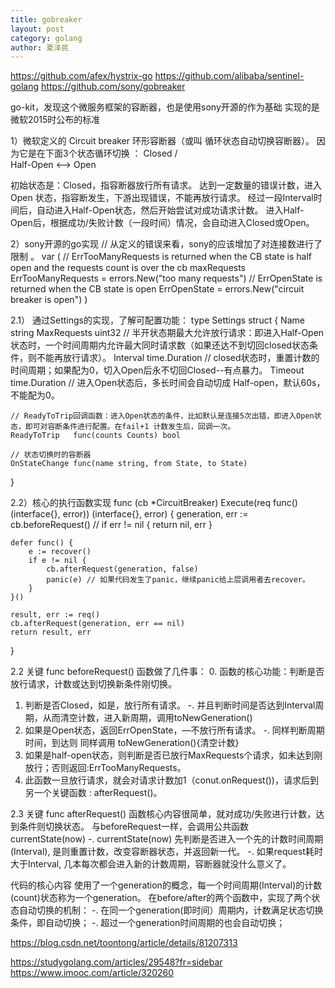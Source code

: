 ```yaml
---
title: gobreaker
layout: post
category: golang
author: 夏泽民
---
```

https://github.com/afex/hystrix-go
https://github.com/alibaba/sentinel-golang
https://github.com/sony/gobreaker

go-kit，发现这个微服务框架的容断器，也是使用sony开源的作为基础
实现的是微软2015时公布的标准
<!-- more -->
1）微软定义的 Circuit breaker
环形容断器（或叫 循环状态自动切换容断器）。
因为它是在下面3个状态循环切换 ：
         Closed 
         /    \
 Half-Open <--> Open

初始状态是：Closed，指容断器放行所有请求。
达到一定数量的错误计数，进入Open 状态，指容断发生，下游出现错误，不能再放行请求。
经过一段Interval时间后，自动进入Half-Open状态，然后开始尝试对成功请求计数。
进入Half-Open后，根据成功/失败计数（一段时间）情况，会自动进入Closed或Open。


2）sony开源的go实现
// 从定义的错误来看，sony的应该增加了对连接数进行了限制 。
 var (
    // ErrTooManyRequests is returned when the CB state is half open and the requests count is over the cb maxRequests
    ErrTooManyRequests = errors.New("too many requests")
    // ErrOpenState is returned when the CB state is open
    ErrOpenState = errors.New("circuit breaker is open")
)

2.1） 通过Settings的实现，了解可配置功能：
type Settings struct {
    Name          string
    MaxRequests   uint32        // 半开状态期最大允许放行请求：即进入Half-Open状态时，一个时间周期内允许最大同时请求数（如果还达不到切回closed状态条件，则不能再放行请求）。
    Interval      time.Duration // closed状态时，重置计数的时间周期；如果配为0，切入Open后永不切回Closed--有点暴力。
    Timeout       time.Duration // 进入Open状态后，多长时间会自动切成 Half-open，默认60s，不能配为0。

    // ReadyToTrip回调函数：进入Open状态的条件，比如默认是连接5次出错，即进入Open状态，即可对容断条件进行配置。在fail+1 计数发生后，回调一次。
    ReadyToTrip   func(counts Counts) bool 

    // 状态切换时的容断器
    OnStateChange func(name string, from State, to State)
}

2.2）核心的执行函数实现
func (cb *CircuitBreaker) Execute(req func() (interface{}, error)) (interface{}, error) {
    generation, err := cb.beforeRequest() // 
    if err != nil {
        return nil, err
    }

    defer func() {
        e := recover()
        if e != nil {
            cb.afterRequest(generation, false)
            panic(e) // 如果代码发生了panic，继续panic给上层调用者去recover。
        }
    }()

    result, err := req()
    cb.afterRequest(generation, err == nil)
    return result, err
}

2.2 关键 func beforeRequest()
函数做了几件事：
0. 函数的核心功能：判断是否放行请求，计数或达到切换新条件刚切换。
1. 判断是否Closed，如是，放行所有请求。
-. 并且判断时间是否达到Interval周期，从而清空计数，进入新周期，调用toNewGeneration()
2. 如果是Open状态，返回ErrOpenState，—不放行所有请求。
-. 同样判断周期时间，到达则 同样调用 toNewGeneration(){清空计数}
3. 如果是half-open状态，则判断是否已放行MaxRequests个请求，如未达到刚放行；否则返回:ErrTooManyRequests。
4. 此函数一旦放行请求，就会对请求计数加1（conut.onRequest())，请求后到另一个关键函数 : afterRequest()。

2.3 关键 func afterRequest()
函数核心内容很简单，就对成功/失败进行计数，达到条件则切换状态。
与beforeRequest一样，会调用公共函数 currentState(now)
-. currentState(now) 先判断是否进入一个先的计数时间周期(Interval), 是则重置计数，改变容断器状态，并返回新一代。
-. 如果request耗时大于Interval, 几本每次都会进入新的计数周期，容断器就没什么意义了。

代码的核心内容
使用了一个generation的概念，每一个时间周期(Interval)的计数(count)状态称为一个generation。
在before/after的两个函数中，实现了两个状态自动切换的机制：
-. 在同一个generation(即时间）周期内，计数满足状态切换条件，即自动切换；
-. 超过一个generation时间周期的也会自动切换；

https://blog.csdn.net/toontong/article/details/81207313

https://studygolang.com/articles/29548?fr=sidebar
https://www.imooc.com/article/320260